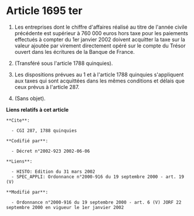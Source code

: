 # Article 1695 ter

1. Les entreprises dont le chiffre d'affaires réalisé au titre de l'année civile précédente est supérieur à 760 000 euros
hors taxe pour les paiements effectués à compter du 1er janvier 2002 doivent acquitter la taxe sur la valeur ajoutée par
virement directement opéré sur le compte du Trésor ouvert dans les écritures de la Banque de France.

2. (Transféré sous l'article 1788 quinquies).

3. Les dispositions prévues au 1 et à l'article 1788 quinquies s'appliquent aux taxes qui sont acquittées dans les mêmes
conditions et délais que ceux prévus à l'article 287.

4. (Sans objet).

**Liens relatifs à cet article**

	**Cite**:

	  - CGI 287, 1788 quinquies

	**Codifié par**:

	  - Décret n°2002-923 2002-06-06

	**Liens**:

	  - HISTO: Edition du 31 mars 2002
	  - SPEC_APPLI: Ordonnance n°2000-916 du 19 septembre 2000 - art. 19 (V)

	**Modifié par**:

	  - Ordonnance n°2000-916 du 19 septembre 2000 - art. 6 (V) JORF 22 septembre 2000 en vigueur le 1er janvier 2002
